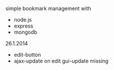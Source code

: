simple bookmark management with

- node.js 
- express
- mongodb

26.1.2014
+ edit-button 
+ ajax-update on edit
  gui-update missing